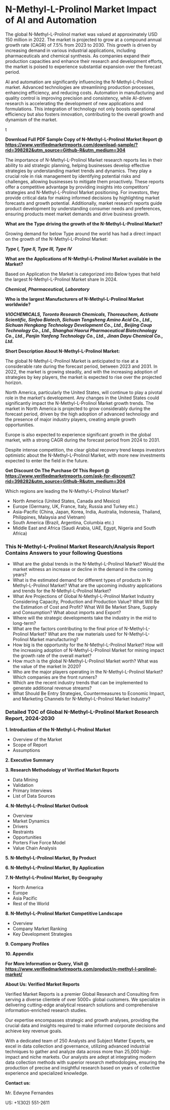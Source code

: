 <meta name="title" content="Global N-Methyl-L-Prolinol Market Impact of AI and Automation"><meta name="description" content="The global N-Methyl-L-Prolinol market was valued at approximately USD 150 million in 2022. The market is projected to grow at a compound annual growth rate (CAGR) of 7"><meta name="title" content="N-Methyl-L-Prolinol Market Size, Share, Scope, Trends, Growth, Opportunities, Analysis, Forecast"><h1>N-Methyl-L-Prolinol Market Impact of AI and Automation</h1><p>The global N-Methyl-L-Prolinol market was valued at approximately USD 150 million in 2022. The market is projected to grow at a compound annual growth rate (CAGR) of 7.5% from 2023 to 2030. This growth is driven by increasing demand in various industrial applications, including pharmaceuticals and chemical synthesis. As companies expand their production capacities and enhance their research and development efforts, the market is poised to experience substantial expansion over the forecast period.</p><p>AI and automation are significantly influencing the N-Methyl-L-Prolinol market. Advanced technologies are streamlining production processes, enhancing efficiency, and reducing costs. Automation in manufacturing and quality control is improving precision and consistency, while AI-driven research is accelerating the development of new applications and formulations. This integration of technology not only boosts operational efficiency but also fosters innovation, contributing to the overall growth and dynamism of the market.</p>t</p><p id="" class=""><strong>Download Full PDF Sample Copy of N-Methyl-L-Prolinol Market Report @ <a href="https://www.verifiedmarketreports.com/download-sample/?rid=398282&utm_source=Github-R&utm_medium=304" target="_blank">https://www.verifiedmarketreports.com/download-sample/?rid=398282&utm_source=Github-R&utm_medium=304</a></strong></p><p>The importance of&nbsp;N-Methyl-L-Prolinol Market research reports lies in their ability to aid strategic planning, helping businesses develop effective strategies by understanding market trends and dynamics. They play a crucial role in risk management by identifying potential risks and challenges, allowing businesses to mitigate them proactively. These reports offer a competitive advantage by providing insights into competitors' strategies and N-Methyl-L-Prolinol Market positioning. For investors, they provide critical data for making informed decisions by highlighting market forecasts and growth potential. Additionally, market research reports guide product development by understanding consumer needs and preferences, ensuring products meet market demands and drive business growth.</p><p><strong>What are the&nbsp;Type driving the growth of the N-Methyl-L-Prolinol Market?</strong></p><p id="" class="">Growing demand for below Type around the world has had a direct impact on the growth of the N-Methyl-L-Prolinol Market:</p><em><strong>Type I, Type II, Type III, Type IV</strong></em></p><strong>What are the&nbsp;Applications&nbsp;of N-Methyl-L-Prolinol Market available in the Market?</strong></p><p id="" class="">Based on Application the Market is categorized into Below types that held the largest N-Methyl-L-Prolinol Market share In 2024.</p><em><strong>Chemical, Pharmaceutical, Laboratory</strong></em></p><strong>Who is the largest Manufacturers of N-Methyl-L-Prolinol Market worldwide?</strong></p><p><em><strong>VIOCHEMICALS, Toronto Research Chemicals, Thoreauchem, Activate Scientific, Sinfoo Biotech, Sichuan Tongsheng Amino Acid Co., Ltd., Sichuan Hengkang Technology Development Co., Ltd., Beijing Coup Technology Co., Ltd., Shanghai Haorui Pharmaceutical Biotechnology Co., Ltd., Panjin Yanfeng Technology Co., Ltd., Jinan Dayu Chemical Co., Ltd.</strong></em></p><p id="" class=""><strong>Short Description About N-Methyl-L-Prolinol Market:</strong></p><p>The global N-Methyl-L-Prolinol Market is anticipated to rise at a considerable rate during the forecast period, between 2023 and 2031. In 2022, the market is growing steadily, and with the increasing adoption of strategies by key players, the market is expected to rise over the projected horizon.</p><p>North America, particularly the United States, will continue to play a pivotal role in the market's development. Any changes in the United States could significantly impact the N-Methyl-L-Prolinol Market growth trends. The market in North America is projected to grow considerably during the forecast period, driven by the high adoption of advanced technology and the presence of major industry players, creating ample growth opportunities.</p><p>Europe is also expected to experience significant growth in the global market, with a strong CAGR during the forecast period from 2024 to 2031.</p><p>Despite intense competition, the clear global recovery trend keeps investors optimistic about the N-Methyl-L-Prolinol Market, with more new investments expected to enter the field in the future.</p><p id="" class=""><strong>Get Discount On The Purchase Of This Report @ <a href="https://www.verifiedmarketreports.com/ask-for-discount/?rid=398282&utm_source=Github-R&utm_medium=304" target="_blank">https://www.verifiedmarketreports.com/ask-for-discount/?rid=398282&utm_source=Github-R&utm_medium=304</a></strong></p>Which regions are leading the N-Methyl-L-Prolinol Market?</p><ul><li>North America (United States, Canada and Mexico)</li><li>Europe (Germany, UK, France, Italy, Russia and Turkey etc.)</li><li>Asia-Pacific (China, Japan, Korea, India, Australia, Indonesia, Thailand, Philippines, Malaysia and Vietnam)</li><li>South America (Brazil, Argentina, Columbia etc.)</li><li>Middle East and Africa (Saudi Arabia, UAE, Egypt, Nigeria and South Africa)</li></ul><h3 id="" class="">This N-Methyl-L-Prolinol Market Research/Analysis Report Contains Answers to your following Questions</h3><ul><li>What are the global trends in the N-Methyl-L-Prolinol Market? Would the market witness an increase or decline in the demand in the coming years?</li><li>What is the estimated demand for different types of products in N-Methyl-L-Prolinol Market? What are the upcoming industry applications and trends for the N-Methyl-L-Prolinol Market?</li><li>What Are Projections of Global N-Methyl-L-Prolinol Market Industry Considering Capacity, Production and Production Value? What Will Be the Estimation of Cost and Profit? What Will Be Market Share, Supply and Consumption? What about imports and Export?</li><li>Where will the strategic developments take the industry in the mid to long-term?</li><li>What are the factors contributing to the final price of N-Methyl-L-Prolinol Market? What are the raw materials used for N-Methyl-L-Prolinol Market manufacturing?</li><li>How big is the opportunity for the N-Methyl-L-Prolinol Market? How will the increasing adoption of N-Methyl-L-Prolinol Market for mining impact the growth rate of the overall market?</li><li>How much is the global N-Methyl-L-Prolinol Market worth? What was the value of the market In 2020?</li><li>Who are the major players operating in the N-Methyl-L-Prolinol Market? Which companies are the front runners?</li><li>Which are the recent industry trends that can be implemented to generate additional revenue streams?</li><li>What Should Be Entry Strategies, Countermeasures to Economic Impact, and Marketing Channels for N-Methyl-L-Prolinol Market Industry?</li></ul><h3 id="" class="">Detailed TOC of Global N-Methyl-L-Prolinol Market Research Report, 2024-2030</h3><p id="" class=""><strong>1. Introduction of the N-Methyl-L-Prolinol Market</strong></p><ul><li>Overview of the Market</li><li>Scope of Report</li><li>Assumptions</li></ul><p id="" class=""><strong>2. Executive Summary</strong></p><p id="" class=""><strong>3. Research Methodology of Verified Market Reports</strong></p><ul><li>Data Mining</li><li>Validation</li><li>Primary Interviews</li><li>List of Data Sources</li></ul><p id="" class=""><strong>4. N-Methyl-L-Prolinol Market Outlook</strong></p><ul><li>Overview</li><li>Market Dynamics</li><li>Drivers</li><li>Restraints</li><li>Opportunities</li><li>Porters Five Force Model</li><li>Value Chain Analysis</li></ul><p id="" class=""><strong>5. N-Methyl-L-Prolinol Market, By Product</strong></p><p id="" class=""><strong>6. N-Methyl-L-Prolinol Market, By Application</strong></p><p id="" class=""><strong>7. N-Methyl-L-Prolinol Market, By Geography</strong></p><ul><li>North America</li><li>Europe</li><li>Asia Pacific</li><li>Rest of the World</li></ul><p id="" class=""><strong>8. N-Methyl-L-Prolinol Market Competitive Landscape</strong></p><ul><li>Overview</li><li>Company Market Ranking</li><li>Key Development Strategies</li></ul><p id="" class=""><strong>9. Company Profiles</strong></p><p id="" class=""><strong>10. Appendix</strong></p><p id="" class=""><strong>For More Information or Query, Visit @ <a href="https://www.verifiedmarketreports.com/product/n-methyl-l-prolinol-market/" target="_blank">https://www.verifiedmarketreports.com/product/n-methyl-l-prolinol-market/</a></strong></p><p id="" class=""><strong>About Us: Verified Market Reports</strong></p><p id="" class="">Verified Market Reports is a premier Global Research and Consulting firm serving a diverse clientele of over 5000+ global customers. We specialize in delivering cutting-edge analytical research solutions and comprehensive information-enriched research studies.</p><p id="" class="">Our expertise encompasses strategic and growth analyses, providing the crucial data and insights required to make informed corporate decisions and achieve key revenue goals.</p><p id="" class="">With a dedicated team of 250 Analysts and Subject Matter Experts, we excel in data collection and governance, utilizing advanced industrial techniques to gather and analyze data across more than 25,000 high-impact and niche markets. Our analysts are adept at integrating modern data collection methods with superior research methodologies, ensuring the production of precise and insightful research based on years of collective experience and specialized knowledge.</p><p id="" class=""><strong>Contact us:</strong></p><p id="" class="">Mr. Edwyne Fernandes</p><p id="" class="">US: +1(302) 551-2611</p>